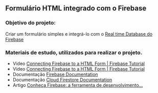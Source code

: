 ## Formulário HTML integrado com o Firebase

### Objetivo do projeto:
Criar um formulário simples e integrá-lo com o [Real time Database do Firebase](https://firebase.google.com/docs/reference/js/database?hl=pt&authuser=1)

### Materiais de estudo, utilizados para realizar o projeto.
- Video [Connecting Firebase to a HTML Form | Firebase Tutorial](https://www.youtube.com/watch?v=RAWHXRTKTHw) 
- Video [Connecting Firebase to a HTML Form | Firebase Tutorial](https://www.youtube.com/watch?v=RAWHXRTKTHw) 
- Documentação [Firebase Documentation](https://firebase.google.com/docs?authuser=1&hl=pt)
- Documentação [Cloud Firestore Documentation](https://firebase.google.com/docs/firestore/quickstart?hl=pt&authuser=1)
- Artigo [Conheça Firebase: a ferramenta de desenvolvimento...](https://rockcontent.com/br/blog/firebase/)
